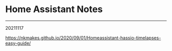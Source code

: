 # Home Assistant Notes

---
20211117

https://nkmakes.github.io/2020/09/01/Homeassistant-hassio-timelapses-easy-guide/
